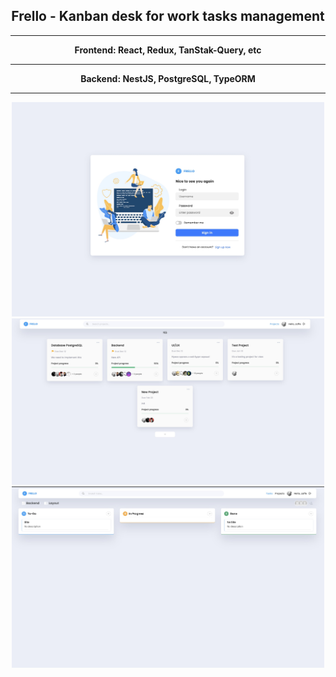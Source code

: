 <h2 align='center'>Frello - Kanban desk for work tasks management</h2>
<hr>
<div align='center'><b>Frontend: React, Redux, TanStak-Query, etc</b></div>
<hr>
<div align='center'><b>Backend: NestJS, PostgreSQL, TypeORM</b></div>
<hr>
<div align='center'>
<img src='metadata/preview.jpg' alt='' width='500'>
<img src='metadata/preview2.jpg' alt='' width='500'>
<img src='metadata/preview3.jpg' alt='' width='500'>
</div>
